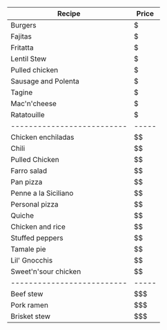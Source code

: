 Recipe                     | Price
-------------------------- | -----
Burgers                    | $
Fajitas                    | $
Fritatta                   | $
Lentil Stew                | $
Pulled chicken             | $
Sausage and Polenta        | $
Tagine                     | $
Mac'n'cheese               | $
Ratatouille                | $
-------------------------- | -----
Chicken enchiladas         | $$
Chili                      | $$
Pulled Chicken             | $$
Farro salad                | $$
Pan pizza                  | $$
Penne a la Siciliano       | $$
Personal pizza             | $$
Quiche                     | $$
Chicken and rice           | $$
Stuffed peppers            | $$
Tamale pie                 | $$
Lil' Gnocchis              | $$
Sweet'n'sour chicken       | $$
-------------------------- | -----
Beef stew                  | $$$
Pork ramen                 | $$$
Brisket stew               | $$$
